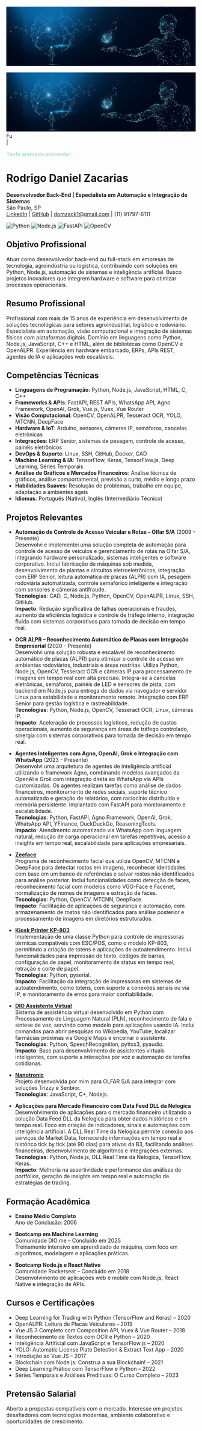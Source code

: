 ![Banner Rodrigo Zacarias](https://raw.githubusercontent.com/domzack/domzack/main/banner-ia.jpg)


<!DOCTYPE html>
<html lang="br" class="csstransforms csstransforms3d csstransitions">
<body>

  <script src="https://raw.githubusercontent.com/domzack/domzack/refs/heads/main/js/typed-custom.js"></script>
  <script src="https://raw.githubusercontent.com/domzack/domzack/refs/heads/main/js/typed.js"></script>
  
  <img src="https://raw.githubusercontent.com/domzack/domzack/main/banner-ia.jpg" alt="Banner Rodrigo Zacarias">

  <div class="typed-strings" style="display: none; background-size: cover;">
    <p>ser um Agente de IA</p>
    <p>identificar e ler placas de veiculos</p>
    <p>reconhecer faces por cameras ip</p>
    <p>automatizar processos industriais</p>
    <p>integrar meu codigo em suas APIs</p>
  </div>

  <div class="typed" style="background-size: cover;">Fu</div>
  <span class="typed-cursor">|</span>

</body>
</html>

<style>
@keyframes blink {
  0% { opacity: 1; }
  50% { opacity: 0.1; }
  100% { opacity: 1; }
}
.blink {
  animation: blink 1s infinite;
  color: #009688;
  font-weight: bold;
}
</style>

<span class="blink">Texto animado piscando!</span>

# Rodrigo Daniel Zacarias

**Desenvolvedor Back-End | Especialista em Automação e Integração de Sistemas**  
São Paulo, SP  
[LinkedIn](https://linkedin.com/in/domzack) | [GitHub](https://github.com/domzack) | domzack1@gmail.com | (11) 91797-6111  

![Python](https://img.shields.io/badge/Python-3776AB?style=flat&logo=python) ![Node.js](https://img.shields.io/badge/Node.js-339933?style=flat&logo=node.js) ![FastAPI](https://img.shields.io/badge/FastAPI-009688?style=flat&logo=fastapi) ![OpenCV](https://img.shields.io/badge/OpenCV-5C3EE8?style=flat&logo=opencv)

## Objetivo Profissional

Atuar como desenvolvedor back-end ou full-stack em empresas de tecnologia, agroindústria ou logística, contribuindo com soluções em Python, Node.js, automação de sistemas e inteligência artificial. Busco projetos inovadores que integrem hardware e software para otimizar processos operacionais.

## Resumo Profissional

Profissional com mais de 15 anos de experiência em desenvolvimento de soluções tecnológicas para setores agroindustrial, logístico e rodoviário. Especialista em automação, visão computacional e integração de sistemas físicos com plataformas digitais. Domínio em linguagens como Python, Node.js, JavaScript, C++ e HTML, além de bibliotecas como OpenCV e OpenALPR. Experiência em hardware embarcado, ERPs, APIs REST, agentes de IA e aplicações web escaláveis.

## Competências Técnicas

- **Linguagens de Programação**: Python, Node.js, JavaScript, HTML, C, C++  
- **Frameworks & APIs**: FastAPI, REST APIs, WhatsApp API, Agno Framework, OpenAI, Grok, Vue.js, Vuex, Vue Router  
- **Visão Computacional**: OpenCV, OpenALPR, Tesseract OCR, YOLO, MTCNN, DeepFace  
- **Hardware & IoT**: Arduino, sensores, câmeras IP, semáforos, cancelas eletrônicas  
- **Integrações**: ERP Senior, sistemas de pesagem, controle de acesso, painéis eletrônicos  
- **DevOps & Suporte**: Linux, SSH, GitHub, Docker, CAD  
- **Machine Learning & IA**: TensorFlow, Keras, TensorFlow.js, Deep Learning, Séries Temporais  
- **Análise de Gráficos e Mercados Financeiros**: Análise técnica de gráficos, análise comportamental, previsão a curto, médio e longo prazo  
- **Habilidades Suaves**: Resolução de problemas, trabalho em equipe, adaptação a ambientes ágeis  
- **Idiomas**: Português (Nativo), Inglês (Intermediário Técnico)  

## Projetos Relevantes

- **Automação de Controle de Acesso Veicular e Rotas – Olfar S/A** (2009 - Presente)  
  Desenvolvi e implementei uma solução completa de automação para controle de acesso de veículos e gerenciamento de rotas na Olfar S/A, integrando hardware personalizado, sistemas inteligentes e software corporativo. Inclui fabricação de máquinas sob medida, desenvolvimento de plantas e circuitos eletroeletrônicos, integração com ERP Senior, leitura automática de placas (ALPR) com IA, pesagem rodoviária automatizada, controle semafórico inteligente e integração com sensores e câmeras antifraude.  
  **Tecnologias**: CAD, C, Node.js, Python, OpenCV, OpenALPR, Linux, SSH, GitHub.  
  **Impacto**: Redução significativa de falhas operacionais e fraudes, aumento da eficiência logística e controle de tráfego interno, integração fluida com sistemas corporativos para tomada de decisão em tempo real.  

- **OCR ALPR – Reconhecimento Automático de Placas com Integração Empresarial** (2020 - Presente)  
  Desenvolvi uma solução robusta e escalável de reconhecimento automático de placas (ALPR) para otimizar o controle de acesso em ambientes rodoviários, industriais e áreas restritas. Utiliza Python, Node.js, OpenCV, Tesseract OCR e câmeras IP para processamento de imagens em tempo real com alta precisão. Integra-se a cancelas eletrônicas, semáforos, painéis de LED e sensores de pista, com backend em Node.js para entrega de dados via navegador e servidor Linux para estabilidade e monitoramento remoto. Integração com ERP Senior para gestão logística e rastreabilidade.  
  **Tecnologias**: Python, Node.js, OpenCV, Tesseract OCR, Linux, câmeras IP.  
  **Impacto**: Aceleração de processos logísticos, redução de custos operacionais, aumento da segurança em áreas de tráfego controlado, sinergia com sistemas corporativos para tomada de decisão em tempo real.  

- **Agentes Inteligentes com Agno, OpenAI, Grok e Integração com WhatsApp** (2023 - Presente)  
  Desenvolvi uma arquitetura de agentes de inteligência artificial utilizando o framework Agno, combinando modelos avançados da OpenAI e Grok com integração direta ao WhatsApp via APIs customizadas. Os agentes realizam tarefas como análise de dados financeiros, monitoramento de redes sociais, suporte técnico automatizado e geração de relatórios, com raciocínio distribuído e memória persistente. Implantado com FastAPI para monitoramento e escalabilidade.  
  **Tecnologias**: Python, FastAPI, Agno Framework, OpenAI, Grok, WhatsApp API, YFinance, DuckDuckGo, ReasoningTools.  
  **Impacto**: Atendimento automatizado via WhatsApp com linguagem natural, redução de carga operacional em tarefas repetitivas, acesso a insights em tempo real, escalabilidade para aplicações empresariais.  

- **[Zeeface](https://github.com/domzack/zeeface)**  
  Programa de reconhecimento facial que utiliza OpenCV, MTCNN e DeepFace para detectar rostos em imagens, reconhecer identidades com base em um banco de referências e salvar rostos não identificados para análise posterior. Inclui funcionalidades como detecção de faces, reconhecimento facial com modelos como VGG-Face e Facenet, normalização de nomes de imagens e extração de faces.  
  **Tecnologias**: Python, OpenCV, MTCNN, DeepFace.  
  **Impacto**: Facilitação de aplicações de segurança e automação, com armazenamento de rostos não identificados para análise posterior e processamento de imagens em diretórios estruturados.  

- **[Kiosk Printer KP-803](https://github.com/domzack/kiosk_printer_kp-803)**  
  Implementação de uma classe Python para controle de impressoras térmicas compatíveis com ESC/POS, como o modelo KP-803, permitindo a criação de totens e aplicações de autoatendimento. Inclui funcionalidades para impressão de texto, códigos de barras, configuração de papel, monitoramento de status em tempo real, retração e corte de papel.  
  **Tecnologias**: Python, pyserial.  
  **Impacto**: Facilitação da integração de impressoras em sistemas de autoatendimento, como totens, com suporte a conexões seriais ou via IP, e monitoramento de erros para maior confiabilidade.  

- **[DIO Assistente Virtual](https://github.com/domzack/dio-assistente-virtual)**  
  Sistema de assistência virtual desenvolvido em Python com Processamento de Linguagem Natural (PLN), reconhecimento de fala e síntese de voz, servindo como modelo para aplicações usando IA. Inclui comandos para abrir pesquisas no Wikipedia, YouTube, localizar farmácias próximas via Google Maps e encerrar o assistente.  
  **Tecnologias**: Python, SpeechRecognition, pyttsx3, pyaudio.  
  **Impacto**: Base para desenvolvimento de assistentes virtuais inteligentes, com suporte a interações por voz e automação de tarefas cotidianas.  

- **[Nanotronic](https://github.com/domzack/nanotronic)**  
  Projeto desenvolvida por mim para OLFAR S/A para integrar com soluções Trizzy e Senbior.  
  **Tecnologias**: JavaScript, C+, Nodejs.  

- **Aplicações para Mercado Financeiro com Data Feed DLL da Nelogica**  
  Desenvolvimento de aplicações para o mercado financeiro utilizando a solução Data Feed DLL da Nelogica para obter dados históricos e em tempo real. Foco em criação de indicadores, sinais e automações com inteligência artificial. A DLL Real Time da Nelogica permite conexão aos serviços de Market Data, fornecendo informações em tempo real e histórico tick by tick (até 90 dias) para ativos da B3, facilitando análises financeiras, desenvolvimento de algoritmos e integrações externas.  
  **Tecnologias**: Python, Node.js, DLL Real Time da Nelogica, TensorFlow, Keras.  
  **Impacto**: Melhoria na assertividade e performance das análises de portfólios, geração de insights em tempo real e automação de estratégias de trading.  

## Formação Acadêmica

- **Ensino Médio Completo**  
  Ano de Conclusão: 2006  

- **Bootcamp em Machine Learning**  
  Comunidade DIO.me – Concluído em 2025  
  Treinamento intensivo em aprendizado de máquina, com foco em algoritmos, modelagem e aplicações práticas.  

- **Bootcamp Node.js e React Native**  
  Comunidade Rocketseat – Concluído em 2018  
  Desenvolvimento de aplicações web e mobile com Node.js, React Native e integração de APIs.  

## Cursos e Certificações

- Deep Learning for Trading with Python (TensorFlow and Keras) – 2020  
- OpenALPR: Leitura de Placas Veiculares – 2019  
- Vue JS 3 Completo com Composition API, Vuex & Vue Router – 2018  
- Reconhecimento de Textos com OCR e Python – 2020  
- Inteligência Artificial com JavaScript e TensorFlow.js – 2020  
- YOLO: Automatic License Plate Detection & Extract Text App – 2020  
- Introdução ao Vue JS – 2017  
- Blockchain com Node.js: Construa a sua Blockchain! – 2021  
- Deep Learning Prático com TensorFlow e Python – 2022  
- Séries Temporais e Análises Preditivas: O Curso Completo – 2023  

## Pretensão Salarial

Aberto a propostas compatíveis com o mercado. Interesse em projetos desafiadores com tecnologias modernas, ambiente colaborativo e oportunidades de crescimento.
